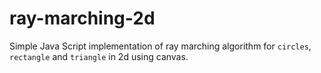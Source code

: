 # ray-marching-2d

Simple Java Script implementation of ray marching algorithm for `circles`, `rectangle` and `triangle` in 2d using canvas.
